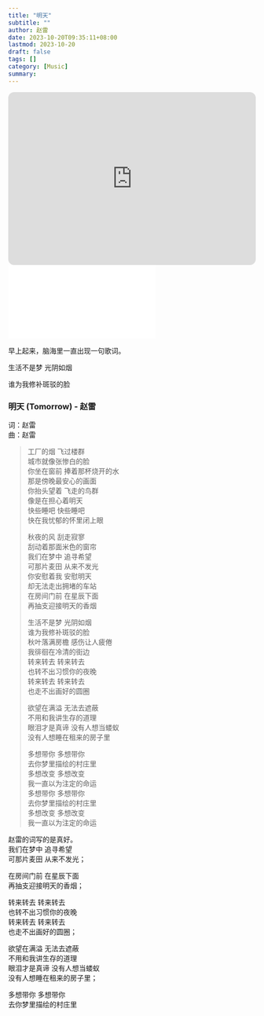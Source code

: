 ```yaml
---
title: "明天"
subtitle: ""
author: 赵雷
date: 2023-10-20T09:35:11+08:00
lastmod: 2023-10-20
draft: false
tags: []
category: [Music]
summary: 
---
```


<iframe style="border-radius:12px" src="https://open.spotify.com/embed/track/488op3seTGWtLSNYfIRo46?utm_source=generator" width="100%" height="352" frameBorder="0" allowfullscreen="" allow="autoplay; clipboard-write; encrypted-media; fullscreen; picture-in-picture" loading="lazy"></iframe>

<iframe src="//player.bilibili.com/player.html?aid=70894307&bvid=BV1DE411o7ev&cid=122834121&p=1" scrolling="no" border="0" frameborder="no" framespacing="0" allowfullscreen="true"> </iframe>



早上起来，脑海里一直出现一句歌词。  

生活不是梦 光阴如烟    

谁为我修补斑驳的脸    

### 明天 (Tomorrow) - 赵雷
词：赵雷  
曲：赵雷



>工厂的烟 飞过楼群  
>城市就像张惨白的脸  
>你坐在窗前 捧着那杯烧开的水  
>那是傍晚最安心的画面   
>你抬头望着 飞走的鸟群  
>像是在担心着明天  
>快些睡吧 快些睡吧  
>快在我忧郁的怀里闭上眼
>
>秋夜的风 刮走寂寥  
>刮动着那面米色的窗帘  
>我们在梦中 追寻希望  
>可那片麦田 从来不发光  
>你安慰着我 安慰明天  
>却无法走出拥堵的车站  
>在房间门前 在星辰下面  
>再抽支迎接明天的香烟 
>
>生活不是梦 光阴如烟  
>谁为我修补斑驳的脸  
>秋叶落满房檐 感伤让人疲倦  
>我徘徊在冷清的街边  
>转来转去 转来转去  
>也转不出习惯你的夜晚  
>转来转去 转来转去  
>也走不出画好的圆圈 
>
>欲望在满溢 无法去遮蔽  
>不用和我讲生存的道理  
>眼泪才是真谛 没有人想当蝼蚁  
>没有人想睡在租来的房子里
>
>多想带你 多想带你  
>去你梦里描绘的村庄里  
>多想改变 多想改变  
>我一直以为注定的命运  
>多想带你 多想带你  
>去你梦里描绘的村庄里  
>多想改变 多想改变  
>我一直以为注定的命运  



赵雷的词写的是真好。  
我们在梦中 追寻希望  
可那片麦田 从来不发光；  

在房间门前 在星辰下面  
再抽支迎接明天的香烟；  

转来转去 转来转去  
也转不出习惯你的夜晚  
转来转去 转来转去  
也走不出画好的圆圈；  

欲望在满溢 无法去遮蔽  
不用和我讲生存的道理  
眼泪才是真谛 没有人想当蝼蚁  
没有人想睡在租来的房子里；  

多想带你 多想带你  
去你梦里描绘的村庄里  